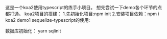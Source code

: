 这是一个koa2使用typescript的练手小项目。
想先尝试一下demo各个环节的点都打通。
koa2项目的搭建：
    1.先初始化项目:npm init
    2.安装项目依赖：npm i koa2
demo1
    sequelize-typescript的使用:



数据库初始化：
 yarn sqlinit 

